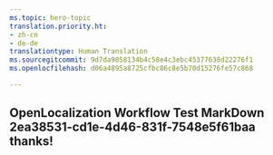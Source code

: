 ```yaml
---
ms.topic: hero-topic
translation.priority.ht:
- zh-cn
- de-de
translationtype: Human Translation
ms.sourcegitcommit: 9d7da9058134b4c58e4c3ebc45377638d22276f1
ms.openlocfilehash: d06a4895a8725cfbc86c8e5b70d15276fe57c868

---
```

## OpenLocalization Workflow Test MarkDown 2ea38531-cd1e-4d46-831f-7548e5f61baa thanks!



<!--HONumber=Aug16_HO4-->


